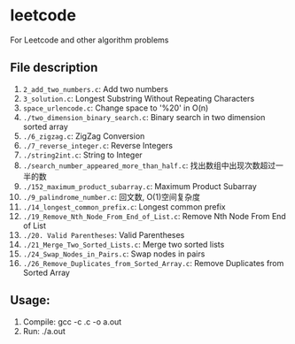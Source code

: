 # leetcode
For Leetcode and other algorithm problems

## File description

1. `2_add_two_numbers.c`: Add two numbers
2. `3_solution.c`: Longest Substring Without Repeating Characters
3. `space_urlencode.c`: Change space to '%20' in O(n)
4. `./two_dimension_binary_search.c`: Binary search in two dimension sorted array
5. `./6_zigzag.c`: ZigZag Conversion  
6. `./7_reverse_integer.c`: Reverse Integers
7. `./string2int.c`: String to Integer
8. `./search_number_appeared_more_than_half.c`: 找出数组中出现次数超过一半的数
9. `./152_maximum_product_subarray.c`: Maximum Product Subarray
10. `./9_palindrome_number.c`: 回文数, O(1)空间复杂度
14. `./14_longest_common_prefix.c`: Longest common prefix
15. `./19_Remove_Nth_Node_From_End_of_List.c`: Remove Nth Node From End of List
20. `./20. Valid Parentheses`: Valid Parentheses
21. `./21_Merge_Two_Sorted_Lists.c`: Merge two sorted lists
22. `./24_Swap_Nodes_in_Pairs.c`: Swap nodes in pairs
23. `./26_Remove_Duplicates_from_Sorted_Array.c`: Remove Duplicates from Sorted Array 

## Usage:

1. Compile: gcc -c <file-name>.c -o a.out
2. Run: ./a.out
